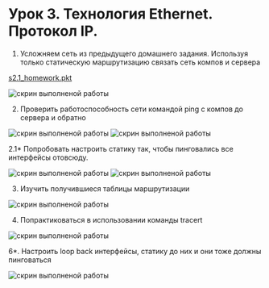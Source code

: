 # Урок 3. Технология Ethernet. Протокол IP.


1. Усложняем сеть из предыдущего домашнего задания. Используя только статическую маршрутизацию связать сеть компов и сервера

[s2.1_homework.pkt](https://github.com/NadezhdaUimina/Computer-networks/blob/main/s2.1_homework.pkt)

![скрин выполненой работы](Screen/Homework3_1.png)

2. Проверить работоспособность сети командой ping с компов до сервера и обратно

![скрин выполненой работы](Screen/Homework3_2.png)
![скрин выполненой работы](Screen/Homework3_3.png)

2.1* Попробовать настроить статику так, чтобы пинговались все интерфейсы отовсюду.

![скрин выполненой работы](Screen/Homework3_4.png)
![скрин выполненой работы](Screen/Homework3_5.png)

3. Изучить получившиеся таблицы маршрутизации

![скрин выполненой работы](Screen/Homework3_6.png)

4. Попрактиковаться в использовании команды tracert

![скрин выполненой работы](Screen/Homework3_7.png)

6*. Настроить loop back интерфейсы, статику до них и они тоже должны пинговаться

![скрин выполненой работы](Screen/Homework3_8.png)
